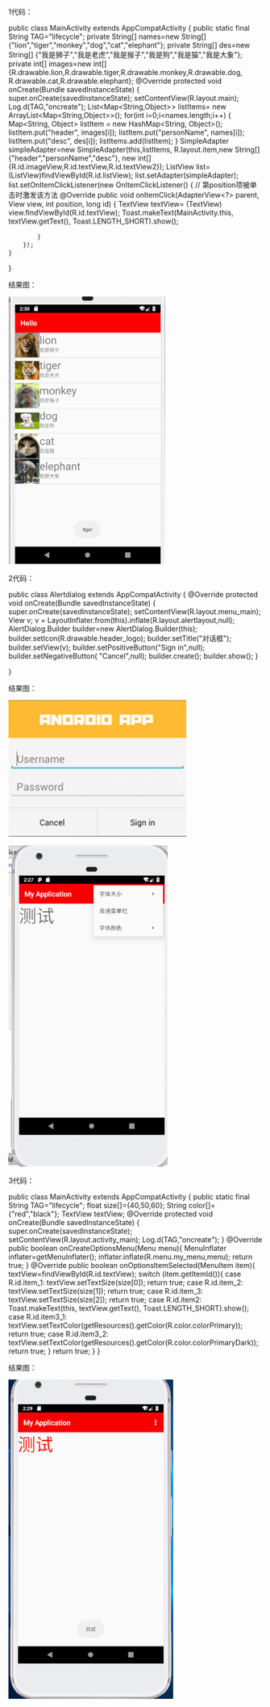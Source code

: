 1代码：

public class MainActivity extends AppCompatActivity {
    public static final String TAG="lifecycle";
    private String[] names=new String[]
            {"lion","tiger","monkey","dog","cat","elephant"};
    private String[] des=new String[]
            {"我是狮子","我是老虎","我是猴子","我是狗","我是猫","我是大象"};
    private int[] images=new int[]
            {R.drawable.lion,R.drawable.tiger,R.drawable.monkey,R.drawable.dog,
                    R.drawable.cat,R.drawable.elephant};
    @Override
    protected void onCreate(Bundle savedInstanceState) {
        super.onCreate(savedInstanceState);
        setContentView(R.layout.main);
        Log.d(TAG,"oncreate");
        List<Map<String,Object>> listItems=
                new ArrayList<Map<String,Object>>();
        for(int i=0;i<names.length;i++) {
            Map<String, Object> listItem = new HashMap<String, Object>();
            listItem.put("header", images[i]);
            listItem.put("personName", names[i]);
            listItem.put("desc", des[i]);
            listItems.add(listItem);
        }
        SimpleAdapter simpleAdapter=new SimpleAdapter(this,listItems,
                R.layout.item,new String[]{"header","personName","desc"},
                new int[]{R.id.imageView,R.id.textView,R.id.textView2});
        ListView list=(ListView)findViewById(R.id.listView);
        list.setAdapter(simpleAdapter);
        list.setOnItemClickListener(new OnItemClickListener()
        {
            // 第position项被单击时激发该方法
            @Override
            public void onItemClick(AdapterView<?> parent, View view,
                                    int position, long id)
            {
                TextView textView= (TextView) view.findViewById(R.id.textView);
                Toast.makeText(MainActivity.this, textView.getText(), Toast.LENGTH_SHORT).show();

            }
        });
    }
}
    
    
    
结果图：



![Image text](https://github.com/tujunkun/shiyan3/blob/master/a1.png)



2代码：

public class Alertdialog extends AppCompatActivity {
    @Override
    protected void onCreate(Bundle savedInstanceState) {
        super.onCreate(savedInstanceState);
        setContentView(R.layout.menu_main);
        View v;
        v = LayoutInflater.from(this).inflate(R.layout.alertlayout,null);
        AlertDialog.Builder builder=new AlertDialog.Builder(this);
        builder.setIcon(R.drawable.header_logo);
        builder.setTitle("对话框");
        builder.setView(v);
        builder.setPositiveButton("Sign in",null);
        builder.setNegativeButton( "Cancel",null);
        builder.create();
        builder.show();
}

}

结果图：

![Image text](https://github.com/tujunkun/shiyan3/blob/master/a2.png)

![Image text](https://github.com/tujunkun/shiyan3/blob/master/a3.png)




3代码：


public class MainActivity extends AppCompatActivity {
    public static final String TAG="lifecycle";
    float size[]={40,50,60};
    String color[]={"red","black"};
    TextView textView;
    @Override
    protected void onCreate(Bundle savedInstanceState) {
        super.onCreate(savedInstanceState);
        setContentView(R.layout.activity_main);
        Log.d(TAG,"oncreate");
    }
    @Override
    public boolean onCreateOptionsMenu(Menu menu){
        MenuInflater inflater=getMenuInflater();
        inflater.inflate(R.menu.my_menu,menu);
        return true;
    }
    @Override
    public boolean onOptionsItemSelected(MenuItem item){
         textView=findViewById(R.id.textView);
        switch (item.getItemId()){
            case R.id.item_1:
            textView.setTextSize(size[0]);
            return true;
            case R.id.item_2:
                textView.setTextSize(size[1]);
                return true;
            case R.id.item_3:
                textView.setTextSize(size[2]);
                return true;
            case R.id.item2:
                Toast.makeText(this, textView.getText(), Toast.LENGTH_SHORT).show();
            case R.id.item3_1:
                textView.setTextColor(getResources().getColor(R.color.colorPrimary));
                return true;
            case R.id.item3_2:
                textView.setTextColor(getResources().getColor(R.color.colorPrimaryDark));
                return true;
        }
        return true;
    }
 }
 
 <?xml version="1.0" encoding="utf-8"?>
<menu xmlns:android="http://schemas.android.com/apk/res/android">
    <item android:id="@+id/item"
        android:title="字体大小">
        <menu>
            <item android:id="@+id/item_1"
                android:title="小"></item>
            <item android:id="@+id/item_2"
                android:title="中"></item>
            <item android:id="@+id/item_3"
                android:title="大"></item>
        </menu>
    </item>
    <item android:id="@+id/item2"
        android:title="普通菜单栏"></item>
    <item android:id="@+id/item3"
        android:title="字体颜色">
        <menu>
            <item android:id="@+id/item3_1"
                android:title="紅"></item>
            <item android:id="@+id/item3_2"
                android:title="黑"></item>
        </menu>
    </item>

</menu>

结果图：

![Image text](https://github.com/tujunkun/shiyan3/blob/master/a4.png)
